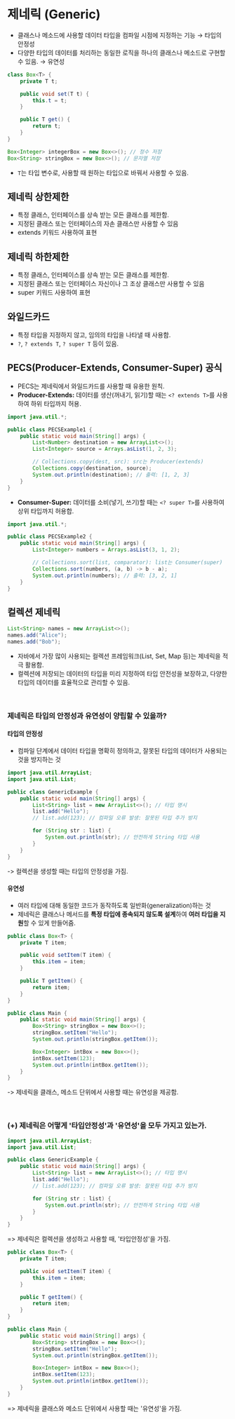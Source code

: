 # 제네릭 (Generic)
- 클래스나 메소드에 사용할 데이터 타입을 컴파일 시점에 지정하는 기능 → 타입의 안정성
- 다양한 타입의 데이터를 처리하는 동일한 로직을 하나의 클래스나 메소드로 구현할 수 있음. → 유연성

```java
class Box<T> {
    private T t;

    public void set(T t) {
        this.t = t;
    }

    public T get() {
        return t;
    }
}
```

```java
Box<Integer> integerBox = new Box<>(); // 정수 저장
Box<String> stringBox = new Box<>(); // 문자열 저장
```
- `T`는 타입 변수로, 사용할 때 원하는 타입으로 바꿔서 사용할 수 있음.

## 제네릭 상한제한
- 특정 클래스, 인터페이스를 상속 받는 모든 클래스를 제한함.
- 지정된 클래스 또는 인터페이스의 자손 클래스만 사용할 수 있음
- extends 키워드 사용하여 표현

## 제네릭 하한제한
- 특정 클래스, 인터페이스를 상속 받는 모든 클래스를 제한함.
- 지정된 클래스 또는 인터페이스 자신이나 그 조상 클래스만 사용할 수 있음
- super 키워드 사용하여 표현

## **와일드카드**
- 특정 타입을 지정하지 않고, 임의의 타입을 나타낼 때 사용함.
- `?`, `? extends T`, `? super T` 등이 있음.

## PECS(Producer-Extends, Consumer-Super) 공식
- PECS는 제네릭에서 와일드카드를 사용할 때 유용한 원칙.
- **Producer-Extends:** 데이터를 생산(꺼내기, 읽기)할 때는 `<? extends T>`를 사용하여 하위 타입까지 허용.
```java
import java.util.*;

public class PECSExample1 {
    public static void main(String[] args) {
        List<Number> destination = new ArrayList<>();
        List<Integer> source = Arrays.asList(1, 2, 3);

        // Collections.copy(dest, src): src는 Producer(extends)
        Collections.copy(destination, source);
        System.out.println(destination); // 출력: [1, 2, 3]
    }
}

```
    
- **Consumer-Super:** 데이터를 소비(넣기, 쓰기)할 때는 `<? super T>`를 사용하여 상위 타입까지 허용합.

```java
import java.util.*;

public class PECSExample2 {
    public static void main(String[] args) {
        List<Integer> numbers = Arrays.asList(3, 1, 2);

        // Collections.sort(list, comparator): list는 Consumer(super)
        Collections.sort(numbers, (a, b) -> b - a);
        System.out.println(numbers); // 출력: [3, 2, 1]
    }
}
```

## 컬렉션 제네릭
```java
List<String> names = new ArrayList<>();
names.add("Alice");
names.add("Bob");
```
- 자바에서 가장 많이 사용되는 컬렉션 프레임워크(List, Set, Map 등)는 제네릭을 적극 활용함.
- 컬렉션에 저장되는 데이터의 타입을 미리 지정하여 타입 안전성을 보장하고, 다양한 타입의 데이터를 효율적으로 관리할 수 있음.

<br>

### 제네릭은 타입의 안정성과 유연성이 양립할 수 있을까?
#### 타입의 안정성
- 컴파일 단계에서 데이터 타입을 명확히 정의하고, 잘못된 타입의 데이터가 사용되는 것을 방지하는 것

```java
import java.util.ArrayList;
import java.util.List;

public class GenericExample {
    public static void main(String[] args) {
        List<String> list = new ArrayList<>(); // 타입 명시
        list.add("Hello");
        // list.add(123); // 컴파일 오류 발생: 잘못된 타입 추가 방지

        for (String str : list) {
            System.out.println(str); // 안전하게 String 타입 사용
        }
    }
}
```
-> 컬렉션을 생성할 때는 타입의 안정성을 가짐.

#### 유연성
- 여러 타입에 대해 동일한 코드가 동작하도록 일반화(generalization)하는 것
- 제네릭은 클래스나 메서드를 **특정 타입에 종속되지 않도록 설계**하여 **여러 타입을 지원**할 수 있게 만들어줌.

```java
public class Box<T> {
    private T item;

    public void setItem(T item) {
        this.item = item;
    }

    public T getItem() {
        return item;
    }
}
```

```java
public class Main {
    public static void main(String[] args) {
        Box<String> stringBox = new Box<>();
        stringBox.setItem("Hello");
        System.out.println(stringBox.getItem());

        Box<Integer> intBox = new Box<>();
        intBox.setItem(123);
        System.out.println(intBox.getItem());
    }
}
```
-> 제네릭을 클래스, 메소드 단위에서 사용할 때는 유연성을 제공함.

<br>

### (+) 제네릭은 어떻게 '타입안정성'과 '유연성'을 모두 가지고 있는가. 
```java
import java.util.ArrayList;
import java.util.List;

public class GenericExample {
    public static void main(String[] args) {
        List<String> list = new ArrayList<>(); // 타입 명시
        list.add("Hello");
        // list.add(123); // 컴파일 오류 발생: 잘못된 타입 추가 방지

        for (String str : list) {
            System.out.println(str); // 안전하게 String 타입 사용
        }
    }
}
```
=> 제네릭은 컬렉션을 생성하고 사용할 때, '타입안정성'을 가짐. 

```java
public class Box<T> {
    private T item;

    public void setItem(T item) {
        this.item = item;
    }

    public T getItem() {
        return item;
    }
}
```
```java
public class Main {
    public static void main(String[] args) {
        Box<String> stringBox = new Box<>();
        stringBox.setItem("Hello");
        System.out.println(stringBox.getItem());

        Box<Integer> intBox = new Box<>();
        intBox.setItem(123);
        System.out.println(intBox.getItem());
    }
}
```
=> 제네릭을 클래스와 메소드 단위에서 사용할 때는 '유연성'을 가짐.